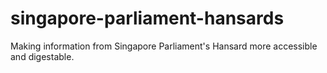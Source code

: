# singapore-parliament-hansards
Making information from Singapore Parliament's Hansard more accessible and digestable.
